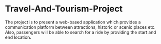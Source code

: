 # Travel-And-Tourism-Project
The project is to present a web-based application which provides a communication platform between attractions, historic or scenic places etc.  Also, passengers will be able to search for a ride by providing the start and end location.
